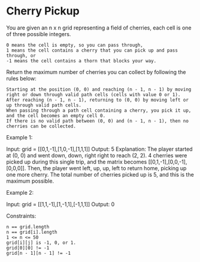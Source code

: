 # Cherry Pickup

You are given an n x n grid representing a field of cherries, each cell is one of three possible integers.

    0 means the cell is empty, so you can pass through,
    1 means the cell contains a cherry that you can pick up and pass through, or
    -1 means the cell contains a thorn that blocks your way.

Return the maximum number of cherries you can collect by following the rules below:

    Starting at the position (0, 0) and reaching (n - 1, n - 1) by moving right or down through valid path cells (cells with value 0 or 1).
    After reaching (n - 1, n - 1), returning to (0, 0) by moving left or up through valid path cells.
    When passing through a path cell containing a cherry, you pick it up, and the cell becomes an empty cell 0.
    If there is no valid path between (0, 0) and (n - 1, n - 1), then no cherries can be collected.

 

Example 1:

Input: grid = [[0,1,-1],[1,0,-1],[1,1,1]]
Output: 5
Explanation: The player started at (0, 0) and went down, down, right right to reach (2, 2).
4 cherries were picked up during this single trip, and the matrix becomes [[0,1,-1],[0,0,-1],[0,0,0]].
Then, the player went left, up, up, left to return home, picking up one more cherry.
The total number of cherries picked up is 5, and this is the maximum possible.

Example 2:

Input: grid = [[1,1,-1],[1,-1,1],[-1,1,1]]
Output: 0

 

Constraints:

    n == grid.length
    n == grid[i].length
    1 <= n <= 50
    grid[i][j] is -1, 0, or 1.
    grid[0][0] != -1
    grid[n - 1][n - 1] != -1


